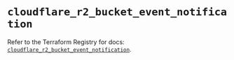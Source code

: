 # `cloudflare_r2_bucket_event_notification`

Refer to the Terraform Registry for docs: [`cloudflare_r2_bucket_event_notification`](https://registry.terraform.io/providers/cloudflare/cloudflare/5.1.0/docs/resources/r2_bucket_event_notification).
